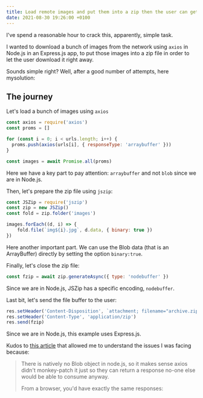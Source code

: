 ```yaml
---
title: Load remote images and put them into a zip then the user can get the archive
date: 2021-08-30 19:26:00 +0100
---
```




I've spend a reasonable hour to crack this, apparently, simple task.

I wanted to download a bunch of images from the network using `axios` in Node.js in an Express.js app, to put those images into a zip file in order to let the user download it right away.

Sounds simple right? Well, after a good number of attempts, here mysolution:

## The journey

Let's load a bunch of images using `axios`

```js
const axios = require('axios')
const proms = []

for (const i = 0; i < urls.length; i++) {
  proms.push(axios(urls[i], { responseType: 'arraybuffer' }))
}

const images = await Promise.all(proms)
```

Here we have a key part to pay attention: `arraybuffer` and not `blob` since we are in Node.js.

Then, let's prepare the zip file using `jszip`:

```js
const JSZip = require('jszip')
const zip = new JSZip()
const fold = zip.folder('images')

images.forEach((d, i) => {
	fold.file(`img${i}.jpg`, d.data, { binary: true })
})
```

Here another important part. We can use the Blob data (that is an ArrayBuffer) directly by setting the option `binary:true`.

Finally, let's close the zip file:

```js
const fzip = await zip.generateAsync({ type: 'nodebuffer' })
```

Since we are in Node.js, JSZip has a specific encoding, `nodebuffer`.

Last bit, let's send the file buffer to the user:

```js
res.setHeader('Content-Disposition', `attachment; filename="archive.zip"`)
res.setHeader('Content-Type', 'application/zip')
res.send(fzip)
```

Since we are in Node.js, this example uses Express.js.

Kudos to [this article](https://www.py4u.net/discuss/298590) that allowed me to understand the issues I was facing because:

> There is natively no Blob object in node.js, so it makes sense axios didn't monkey-patch it just so they can return a response no-one else would be able to consume anyway.
>
> From a browser, you'd have exactly the same responses:

